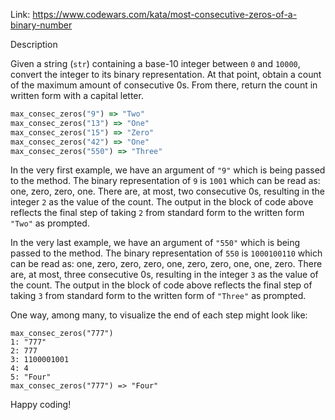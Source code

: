 Link: https://www.codewars.com/kata/most-consecutive-zeros-of-a-binary-number

Description

Given a string (`str`) containing a base-10 integer between `0` and `10000`, convert the integer to its binary representation. At that point, obtain a count of the maximum amount of consecutive 0s. From there, return the count in written form with a capital letter.

```ruby
max_consec_zeros("9") => "Two"
max_consec_zeros("13") => "One"
max_consec_zeros("15") => "Zero"
max_consec_zeros("42") => "One"
max_consec_zeros("550") => "Three"
```

In the very first example, we have an argument of `"9"` which is being passed to the method. The binary representation of `9` is `1001` which can be read as: one, zero, zero, one. There are, at most, two consecutive 0s, resulting in the integer `2` as the value of the count. The output in the block of code above reflects the final step of taking `2` from standard form to the written form `"Two"` as prompted.

In the very last example, we have an argument of `"550"` which is being passed to the method. The binary representation of `550` is `1000100110` which can be read as: one, zero, zero, zero, one, zero, zero, one, one, zero. There are, at most, three consecutive 0s, resulting in the integer `3` as the value of the count. The output in the block of code above reflects the final step of taking `3` from standard form to the written form of `"Three"` as prompted.

One way, among many, to visualize the end of each step might look like:
```
max_consec_zeros("777")
1: "777"
2: 777
3: 1100001001
4: 4
5: "Four"
max_consec_zeros("777") => "Four"
```
Happy coding!
